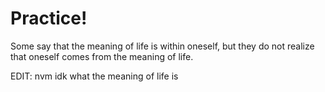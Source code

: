 # Practice!

Some say that the meaning of life is within oneself, but they do not realize that oneself comes from the meaning of life.

EDIT: nvm idk what the meaning of life is
